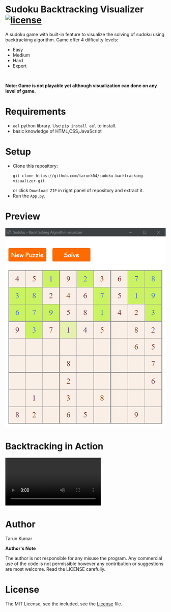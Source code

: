 # Sudoku Backtracking Visualizer [![license](https://img.shields.io/github/license/mashape/apistatus.svg?maxAge=2592000)](https://github.com/tarunk04/sudoku-backtracking-visualizer/blob/master/LICENSE)
A sudoku game with built-in feature to visualize the solving of sudoku using backtracking algorithm. 
Game offer 4 difficulty levels: 
* Easy
* Medium
* Hard
* Expert
<br>

**Note: Game is not playable yet although visualization can done on any level of game.** 

# Requirements
* `eel` python library. Use `pip install eel` to install.
* basic knowledge of HTML,CSS,JavaScript

# Setup
 * Clone this repository:  
    ```console
    git clone https://github.com/tarunk04/sudoku-backtracking-visualizer.git
    ```
   or click `Download ZIP` in right panel of repository and extract it.
 * Run the `App.py`.
 
 # Preview
 ![GUI](screenshots/Sudoku%20-%20Backtracking%20Algorithm%20visualizer.png)
 
 # Backtracking in Action
 ![visualizer](screenshots/visualizer.mp4)
 
 # Author
 Tarun Kumar
 
**Author's Note**
 
The author is not responsible for any misuse the program. Any commercial use of the code is not permissible however any contribution or suggestions are most welcome. Read the LICENSE carefully.
 # License
 The MIT License, see the included, see the [License](https://github.com/tarunk04/sudoku-backtracking-visualizer/blob/master/LICENSE) file.
